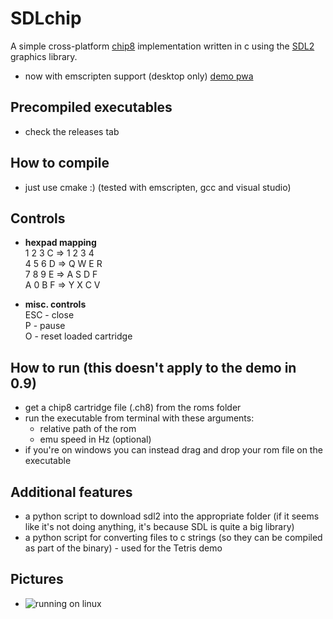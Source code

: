 # SDLchip

A simple cross-platform [chip8](https://en.wikipedia.org/wiki/CHIP-8) implementation written in c using the [SDL2](https://www.libsdl.org/) graphics library. 
* now with emscripten support (desktop only) [demo pwa](jarekt.github.io/sdlchip/index.html)

## Precompiled executables
* check the releases tab

## How to compile
* just use cmake :) (tested with emscripten, gcc and visual studio)

## Controls
* **hexpad mapping**  
1	2	3	C => 1   2   3   4  
4	5	6	D => Q   W   E   R  
7	8	9	E => A   S   D   F  
A	0	B	F => Y   X   C   V

* **misc. controls**  
ESC - close  
P - pause  
O - reset loaded cartridge

## How to run (this doesn't apply to the demo in 0.9)
* get a chip8 cartridge file (.ch8) from the roms folder
* run the executable from terminal with these arguments:  
    * relative path of the rom  
    * emu speed in Hz (optional)
* if you're on windows you can instead drag and drop your rom file on the executable

## Additional features
* a python script to download sdl2 into the appropriate folder (if it seems like it's not doing anything, it's because SDL is quite a big library)
* a python script for converting files to c strings (so they can be compiled as part of the binary) - used for the Tetris demo

## Pictures
* ![running on linux](img/demo.png)